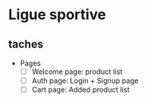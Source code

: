 # Ligue sportive

## taches

- Pages
  - [ ] Welcome page: product list
  - [ ] Auth page: Login + Signup page
  - [ ] Cart page: Added product list
